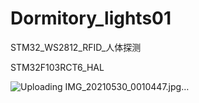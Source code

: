 # Dormitory_lights01

STM32_WS2812_RFID_人体探测

STM32F103RCT6_HAL


![Uploading IMG_20210530_0010447.jpg…]()
